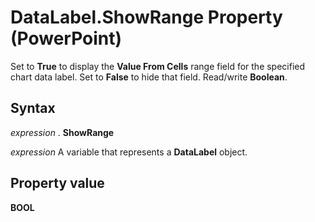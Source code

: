 
# DataLabel.ShowRange Property (PowerPoint)

Set to  **True** to display the **Value From Cells** range field for the specified chart data label. Set to **False** to hide that field. Read/write **Boolean**.


## Syntax

 _expression_ . **ShowRange**

 _expression_ A variable that represents a **DataLabel** object.


## Property value

 **BOOL**

